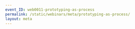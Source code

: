 ```yaml
---
event_ID: web0011-prototyping-as-process
permalink: /static/webinars/meta/prototyping-as-process/
layout: meta
---
```

